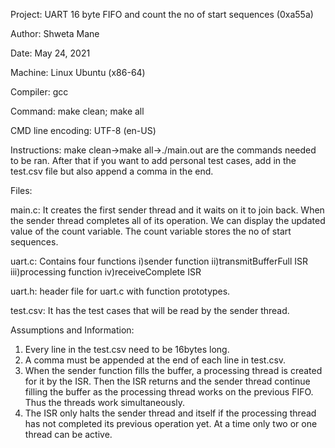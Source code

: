 Project: UART 16 byte FIFO and count the no of start sequences (0xa55a)

Author: Shweta Mane

Date: May 24, 2021

Machine: Linux Ubuntu (x86-64)

Compiler: gcc

Command: make clean; make all

CMD line encoding: UTF-8 (en-US)

Instructions: make clean->make all->./main.out are the commands needed to be ran.
              After that if you want to add personal test cases, add in the test.csv file but also append a comma in the end.

Files:

main.c: It creates the first sender thread and it waits on it to join back. When the sender thread completes all of its operation. We can display the updated value of the count variable.
The count variable stores the no of start sequences.

uart.c: Contains four functions
i)sender function
ii)transmitBufferFull ISR
iii)processing function
iv)receiveComplete ISR

uart.h: header file for uart.c with function prototypes.

test.csv: It has the test cases that will be read by the sender thread.
					
Assumptions and Information:
1) Every line in the test.csv need to be 16bytes long.
2) A comma must be appended at the end of each line in test.csv.
3) When the sender function fills the buffer, a processing thread is created
for it by the ISR. Then the ISR returns and the sender thread continue filling the buffer as the processing thread
works on the previous FIFO. Thus the threads work simultaneously.
4) The ISR only halts the sender thread and itself if the processing thread has not completed its previous operation yet. At a time only two or one thread can be active.


